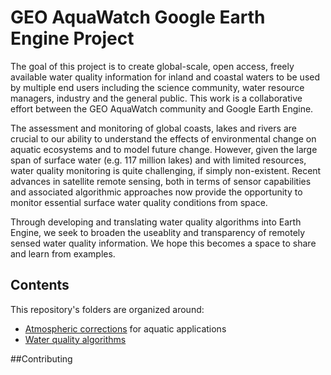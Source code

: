 # GEO AquaWatch Google Earth Engine Project

The goal of this project is to create global-scale, open access, freely available water quality information for inland and coastal waters to be used by multiple end users including the science community, water resource managers, industry and the general public. This work is a collaborative effort between the GEO AquaWatch community and Google Earth Engine. 

The assessment and monitoring of global coasts, lakes and rivers are crucial to our ability to understand the effects of environmental change on aquatic ecosystems and to model future change. However, given the large span of surface water (e.g. 117 million lakes) and with limited resources, water quality monitoring is quite challenging, if simply non-existent. Recent advances in satellite remote sensing, both in terms of sensor capabilities and associated algorithmic approaches now provide the opportunity to monitor essential surface water quality conditions from space.

Through developing and translating water quality algorithms into Earth Engine, we seek to broaden the useablity and transparency of remotely sensed water quality information. We hope this becomes a space to share and learn from examples. 


## Contents

This repository's folders are organized around:
- [Atmospheric corrections](https://github.com/Nateme16/geo-aquawatch-water-quality/tree/main/Atmospheric%20corrections) for aquatic applications 
- [Water quality algorithms](https://github.com/Nateme16/geo-aquawatch-water-quality/tree/main/WQ%20algorithms)

##Contributing





